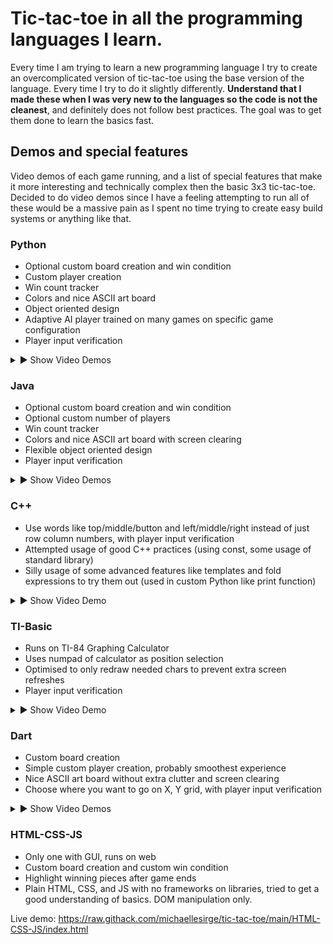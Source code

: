 # Tic-tac-toe in all the programming languages I learn.
Every time I am trying to learn a new programming language I try to create an overcomplicated version of tic-tac-toe using the base version of the language. Every time I try to do it slightly differently. **Understand that I made these when I was very new to the languages so the code is not the cleanest**, and definitely does not follow best practices. The goal was to get them done to learn the basics fast.

## Demos and special features
Video demos of each game running, and a list of special features that make it more interesting and technically complex then the basic 3x3 tic-tac-toe. Decided to do video demos since I have a feeling attempting to run all of these would be a massive pain as I spent no time trying to create easy build systems or anything like that.

### Python
- Optional custom board creation and win condition
- Custom player creation
- Win count tracker
- Colors and nice ASCII art board
- Object oriented design
- Adaptive AI player trained on many games on specific game configuration
- Player input verification

<details>
<summary>▶️ Show Video Demos</summary>

[![Basic player vs computer game](https://github.com/user-attachments/assets/eb942b90-12b1-4aee-a7d9-e267c0f6270c)](https://github.com/user-attachments/assets/eb942b90-12b1-4aee-a7d9-e267c0f6270c)

[![Custom game](https://github.com/user-attachments/assets/ed84190d-3586-41c2-999d-bb2d6cbdc498)](https://github.com/user-attachments/assets/ed84190d-3586-41c2-999d-bb2d6cbdc498)

</details>

### Java
- Optional custom board creation and win condition
- Optional custom number of players
- Win count tracker
- Colors and nice ASCII art board with screen clearing
- Flexible object oriented design
- Player input verification

<details>
<summary>▶️ Show Video Demos</summary>

[![Default game](https://github.com/user-attachments/assets/7c114e2f-1960-465e-a991-7410b2cdb26e)](https://github.com/user-attachments/assets/7c114e2f-1960-465e-a991-7410b2cdb26e)

[![Custom game](https://github.com/user-attachments/assets/5473e516-9a8a-4171-9823-6b148de8e4d4)](https://github.com/user-attachments/assets/5473e516-9a8a-4171-9823-6b148de8e4d4)

</details>

### C++
- Use words like top/middle/button and left/middle/right instead of just row column numbers, with player input verification
- Attempted usage of good C++ practices (using const, some usage of standard library)
- Silly usage of some advanced features like templates and fold expressions to try them out (used in custom Python like print function)

<details>
<summary>▶️ Show Video Demo</summary>

[![C++ Game](https://github.com/user-attachments/assets/ecd702f8-539b-45ed-99d0-b87d18b8aabe)](https://github.com/user-attachments/assets/ecd702f8-539b-45ed-99d0-b87d18b8aabe)

</details>

### TI-Basic
- Runs on TI-84 Graphing Calculator
- Uses numpad of calculator as position selection
- Optimised to only redraw needed chars to prevent extra screen refreshes
- Player input verification

<details>
<summary>▶️ Show Video Demo</summary>

[![TI-Basic running on calculator](https://github.com/user-attachments/assets/1a47ba68-34e1-4680-8550-2fb9c12557ab)](https://github.com/user-attachments/assets/1a47ba68-34e1-4680-8550-2fb9c12557ab)

</details>

### Dart
- Custom board creation
- Simple custom player creation, probably smoothest experience
- Nice ASCII art board without extra clutter and screen clearing
- Choose where you want to go on X, Y grid, with player input verification

<details>
<summary>▶️ Show Video Demos</summary>

[![Default game](https://github.com/user-attachments/assets/466739ec-b19e-43b2-a3e6-c36e0b6a3be6)](https://github.com/user-attachments/assets/466739ec-b19e-43b2-a3e6-c36e0b6a3be6)

[![Custom game](https://github.com/user-attachments/assets/beb08ac6-cde2-4ccd-a3df-c2d6a88b7df4)](https://github.com/user-attachments/assets/beb08ac6-cde2-4ccd-a3df-c2d6a88b7df4)

</details>

### HTML-CSS-JS
- Only one with GUI, runs on web
- Custom board creation and custom win condition
- Highlight winning pieces after game ends
- Plain HTML, CSS, and JS with no frameworks on libraries, tried to get a good understanding of basics. DOM manipulation only.

Live demo: https://raw.githack.com/michaellesirge/tic-tac-toe/main/HTML-CSS-JS/index.html
